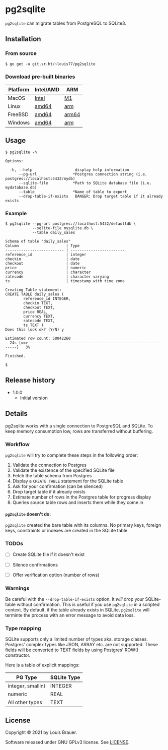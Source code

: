 # pg2sqlite

`pg2sqlite` can migrate tables from PostgreSQL to SQLite3.

## Installation

### From source

```shell
$ go get -u git.sr.ht/~louis77/pg2sqlite
```

### Download pre-built binaries

| Platform | Intel/AMD | ARM |
| -------- | ----- | --- |
| MacOS | [Intel](https://pg2sqlite.surge.sh/pg2sqlite-darwin-amd64.gz) | [M1](https://pg2sqlite.surge.sh/pg2sqlite-darwin-arm64.gz) |
| Linux | [amd64](https://pg2sqlite.surge.sh/pg2sqlite-linux-amd64.gz) | [arm](https://pg2sqlite.surge.sh/pg2sqlite-linux-arm64.gz) |
| FreeBSD | [amd64](https://pg2sqlite.surge.sh/pg2sqlite-freebsd-amd64.gz) | [arm64](https://pg2sqlite.surge.sh/pg2sqlite-freebsd-arm.gz) |
| Windows | [amd64](https://pg2sqlite.surge.sh/pg2sqlite-windows-amd64.exe.zip) | [arm](https://pg2sqlite.surge.sh/pg2sqlite-windows-arm.exe.zip) |


## Usage

```shell
$ pg2sqlite -h

Options:

  -h, --help                   display help information
      --pg-url                *Postgres connection string (i.e. postgres://localhost:5432/mydb)
      --sqlite-file           *Path to SQLite database file (i.e. mydatabase.db)
      --table                 *Name of table to export
      --drop-table-if-exists   DANGER: Drop target table if it already exists
```

### Example

```shell
$ pg2sqlite --pg-url postgres://localhost:5432/defaultdb \
            --sqlite-file mysqlite.db \
            --table daily_sales

Schema of table "daily_sales"
Column                     | Type                    
-------------------------- | ------------------------
reference_id               | integer                 
checkin                    | date                    
checkout                   | date                    
price                      | numeric                 
currency                   | character               
ratecode                   | character varying       
ts                         | timestamp with time zone
             
Creating Table statement:
CREATE TABLE daily_sales (         
        reference_id INTEGER, 
        checkin TEXT, 
        checkout TEXT, 
        price REAL, 
        currency TEXT, 
        ratecode TEXT, 
        ts TEXT )
Does this look ok? (Y/N) y

Estimated row count: 50042260
  24s [==>-----------------------------------------------------------------]   3%

Finished.

$ 
```

## Release history

- 1.0.0
    - Initial version     

## Details

pg2sqlite works with a single connection to PostgreSQL and SQLite. To keep memory consumption low, rows are transferred
without buffering.

### Workflow

`pg2sqlite` will try to complete these steps in the following order:

1. Validate the connection to Postgres
2. Validate the existence of the specified SQLite file
3. Fetch the table schema from Postgres
4. Display a `CREATE TABLE` statement for the SQLite table
5. Ask for your confirmation (can be silenced)
6. Drop target table if it already exists
7. Estimate number of rows in the Postgres table for progress display
8. Queries source table rows and inserts them while they come in

#### `pg2sqlite` doesn't do:

`pg2sqlite` created the bare table with its columns.
No primary keys, foreign keys, constraints or indexes are created
in the SQLite table.


### TODOs

- [ ] Create SQLite file if it doesn't exist
- [ ] Silence confirmations
- [ ] Offer verification option (number of rows)


### Warnings

Be careful with the `--drop-table-if-exists` option. It *will* drop your SQLite-table without
confirmation. This is useful if you use `pg2sqlite` in a scripted context. By default, if 
the table already exists in SQLite, `pg2sqlite` will terminte the process with
an error message to avoid data loss.

### Type mapping

SQLite supports only a limited number of types aka. storage classes. Postgres' complex types like JSON, ARRAY etc. are
not supported. These fields will be converted to TEXT fields by using Postgres' ROW() constructor.

Here is a table of explicit mappings:

|PG Type | SQLite Type|
|--------|------------|
|integer, smallint | INTEGER |
|numeric|REAL|
|All other types|TEXT|

## License

Copyright © 2021 by Louis Brauer.

Software released under GNU GPLv3 license. See [LICENSE](./LICENSE).